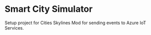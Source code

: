 # Smart City Simulator
Setup project for Cities Skylines Mod for sending events to Azure IoT Services.